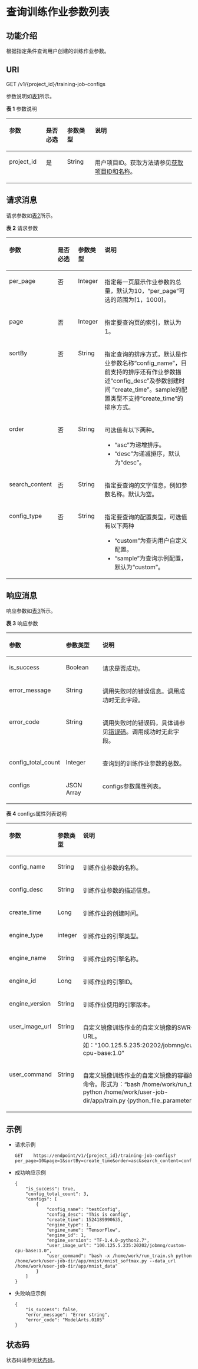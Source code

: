# 查询训练作业参数列表<a name="modelarts_03_0059"></a>

## 功能介绍<a name="section12898569"></a>

根据指定条件查询用户创建的训练作业参数。

## URI<a name="section48978257"></a>

GET /v1/\{project\_id\}/training-job-configs

参数说明如[表1](#table3329924091755)所示。

**表 1**  参数说明

<a name="table3329924091755"></a>
<table><thead align="left"><tr id="row5175845891755"><th class="cellrowborder" valign="top" width="19.84%" id="mcps1.2.5.1.1"><p id="p5466582991812"><a name="p5466582991812"></a><a name="p5466582991812"></a>参数</p>
</th>
<th class="cellrowborder" valign="top" width="11.41%" id="mcps1.2.5.1.2"><p id="p6585600691812"><a name="p6585600691812"></a><a name="p6585600691812"></a>是否必选</p>
</th>
<th class="cellrowborder" valign="top" width="14.93%" id="mcps1.2.5.1.3"><p id="p3273630191812"><a name="p3273630191812"></a><a name="p3273630191812"></a>参数类型</p>
</th>
<th class="cellrowborder" valign="top" width="53.82%" id="mcps1.2.5.1.4"><p id="p23681614151847"><a name="p23681614151847"></a><a name="p23681614151847"></a>说明</p>
</th>
</tr>
</thead>
<tbody><tr id="row3671131391755"><td class="cellrowborder" valign="top" width="19.84%" headers="mcps1.2.5.1.1 "><p id="p4354516291812"><a name="p4354516291812"></a><a name="p4354516291812"></a>project_id</p>
</td>
<td class="cellrowborder" valign="top" width="11.41%" headers="mcps1.2.5.1.2 "><p id="p3749723491812"><a name="p3749723491812"></a><a name="p3749723491812"></a>是</p>
</td>
<td class="cellrowborder" valign="top" width="14.93%" headers="mcps1.2.5.1.3 "><p id="p1737712791812"><a name="p1737712791812"></a><a name="p1737712791812"></a>String</p>
</td>
<td class="cellrowborder" valign="top" width="53.82%" headers="mcps1.2.5.1.4 "><p id="p6537003291812"><a name="p6537003291812"></a><a name="p6537003291812"></a>用户项目ID。获取方法请参见<a href="获取项目ID和名称.md">获取项目ID和名称</a>。</p>
</td>
</tr>
</tbody>
</table>

## 请求消息<a name="section19328102713447"></a>

请求参数如[表2](#table19858192884410)所示。

**表 2**  请求参数

<a name="table19858192884410"></a>
<table><thead align="left"><tr id="row985619288447"><th class="cellrowborder" valign="top" width="20.49%" id="mcps1.2.5.1.1"><p id="p5856182854412"><a name="p5856182854412"></a><a name="p5856182854412"></a>参数</p>
</th>
<th class="cellrowborder" valign="top" width="12.2%" id="mcps1.2.5.1.2"><p id="p9856228174417"><a name="p9856228174417"></a><a name="p9856228174417"></a>是否必选</p>
</th>
<th class="cellrowborder" valign="top" width="14.399999999999999%" id="mcps1.2.5.1.3"><p id="p585618280449"><a name="p585618280449"></a><a name="p585618280449"></a>参数类型</p>
</th>
<th class="cellrowborder" valign="top" width="52.910000000000004%" id="mcps1.2.5.1.4"><p id="p1856128104419"><a name="p1856128104419"></a><a name="p1856128104419"></a>说明</p>
</th>
</tr>
</thead>
<tbody><tr id="row198571528144411"><td class="cellrowborder" valign="top" width="20.49%" headers="mcps1.2.5.1.1 "><p id="p685762812445"><a name="p685762812445"></a><a name="p685762812445"></a>per_page</p>
</td>
<td class="cellrowborder" valign="top" width="12.2%" headers="mcps1.2.5.1.2 "><p id="p1585762812442"><a name="p1585762812442"></a><a name="p1585762812442"></a>否</p>
</td>
<td class="cellrowborder" valign="top" width="14.399999999999999%" headers="mcps1.2.5.1.3 "><p id="p10857528154416"><a name="p10857528154416"></a><a name="p10857528154416"></a>Integer</p>
</td>
<td class="cellrowborder" valign="top" width="52.910000000000004%" headers="mcps1.2.5.1.4 "><p id="p9857202812442"><a name="p9857202812442"></a><a name="p9857202812442"></a>指定每一页展示作业参数的总量，默认为10，<span class="parmname" id="parmname185792814441"><a name="parmname185792814441"></a><a name="parmname185792814441"></a>“per_page”</span>可选的范围为[1，1000]。</p>
</td>
</tr>
<tr id="row1885714283443"><td class="cellrowborder" valign="top" width="20.49%" headers="mcps1.2.5.1.1 "><p id="p1785762812442"><a name="p1785762812442"></a><a name="p1785762812442"></a>page</p>
</td>
<td class="cellrowborder" valign="top" width="12.2%" headers="mcps1.2.5.1.2 "><p id="p685712810442"><a name="p685712810442"></a><a name="p685712810442"></a>否</p>
</td>
<td class="cellrowborder" valign="top" width="14.399999999999999%" headers="mcps1.2.5.1.3 "><p id="p13857128134410"><a name="p13857128134410"></a><a name="p13857128134410"></a>Integer</p>
</td>
<td class="cellrowborder" valign="top" width="52.910000000000004%" headers="mcps1.2.5.1.4 "><p id="p1085717285447"><a name="p1085717285447"></a><a name="p1085717285447"></a>指定要查询页的索引，默认为1。</p>
</td>
</tr>
<tr id="row128572286447"><td class="cellrowborder" valign="top" width="20.49%" headers="mcps1.2.5.1.1 "><p id="p5857112819448"><a name="p5857112819448"></a><a name="p5857112819448"></a>sortBy</p>
</td>
<td class="cellrowborder" valign="top" width="12.2%" headers="mcps1.2.5.1.2 "><p id="p19857152817443"><a name="p19857152817443"></a><a name="p19857152817443"></a>否</p>
</td>
<td class="cellrowborder" valign="top" width="14.399999999999999%" headers="mcps1.2.5.1.3 "><p id="p68573282448"><a name="p68573282448"></a><a name="p68573282448"></a>String</p>
</td>
<td class="cellrowborder" valign="top" width="52.910000000000004%" headers="mcps1.2.5.1.4 "><p id="p1285732812448"><a name="p1285732812448"></a><a name="p1285732812448"></a>指定查询的排序方式，默认是作业参数名称<span class="parmname" id="parmname15857172810447"><a name="parmname15857172810447"></a><a name="parmname15857172810447"></a>“config_name”</span>，目前支持的排序还有作业参数描述<span class="parmname" id="parmname4857028164412"><a name="parmname4857028164412"></a><a name="parmname4857028164412"></a>“config_desc”</span>及参数创建时间&nbsp;<span class="parmname" id="parmname6857162814417"><a name="parmname6857162814417"></a><a name="parmname6857162814417"></a>“create_time”</span>。sample的配置类型不支持<span class="parmname" id="parmname6313128266"><a name="parmname6313128266"></a><a name="parmname6313128266"></a>“create_time”</span>的排序方式。</p>
</td>
</tr>
<tr id="row18858142834410"><td class="cellrowborder" valign="top" width="20.49%" headers="mcps1.2.5.1.1 "><p id="p4857428104419"><a name="p4857428104419"></a><a name="p4857428104419"></a>order</p>
</td>
<td class="cellrowborder" valign="top" width="12.2%" headers="mcps1.2.5.1.2 "><p id="p1785712287447"><a name="p1785712287447"></a><a name="p1785712287447"></a>否</p>
</td>
<td class="cellrowborder" valign="top" width="14.399999999999999%" headers="mcps1.2.5.1.3 "><p id="p9857142824415"><a name="p9857142824415"></a><a name="p9857142824415"></a>String</p>
</td>
<td class="cellrowborder" valign="top" width="52.910000000000004%" headers="mcps1.2.5.1.4 "><p id="p1385819280441"><a name="p1385819280441"></a><a name="p1385819280441"></a>可选值有以下两种。</p>
<a name="ul11858152894418"></a><a name="ul11858152894418"></a><ul id="ul11858152894418"><li><span class="parmvalue" id="parmvalue4353155414534"><a name="parmvalue4353155414534"></a><a name="parmvalue4353155414534"></a>“asc”</span>为递增排序。</li><li><span class="parmvalue" id="parmvalue11722175715538"><a name="parmvalue11722175715538"></a><a name="parmvalue11722175715538"></a>“desc”</span>为递减排序，默认为<span class="parmname" id="parmname634010145411"><a name="parmname634010145411"></a><a name="parmname634010145411"></a>“desc”</span>。</li></ul>
</td>
</tr>
<tr id="row985822810447"><td class="cellrowborder" valign="top" width="20.49%" headers="mcps1.2.5.1.1 "><p id="p1885832812448"><a name="p1885832812448"></a><a name="p1885832812448"></a>search_content</p>
</td>
<td class="cellrowborder" valign="top" width="12.2%" headers="mcps1.2.5.1.2 "><p id="p685812819445"><a name="p685812819445"></a><a name="p685812819445"></a>否</p>
</td>
<td class="cellrowborder" valign="top" width="14.399999999999999%" headers="mcps1.2.5.1.3 "><p id="p18581428184418"><a name="p18581428184418"></a><a name="p18581428184418"></a>String</p>
</td>
<td class="cellrowborder" valign="top" width="52.910000000000004%" headers="mcps1.2.5.1.4 "><p id="p138583282447"><a name="p138583282447"></a><a name="p138583282447"></a>指定要查询的文字信息，例如参数名称。默认为空。</p>
</td>
</tr>
<tr id="row5619101620202"><td class="cellrowborder" valign="top" width="20.49%" headers="mcps1.2.5.1.1 "><p id="p9620116132012"><a name="p9620116132012"></a><a name="p9620116132012"></a>config_type</p>
</td>
<td class="cellrowborder" valign="top" width="12.2%" headers="mcps1.2.5.1.2 "><p id="p106206167202"><a name="p106206167202"></a><a name="p106206167202"></a>否</p>
</td>
<td class="cellrowborder" valign="top" width="14.399999999999999%" headers="mcps1.2.5.1.3 "><p id="p1062001632018"><a name="p1062001632018"></a><a name="p1062001632018"></a>String</p>
</td>
<td class="cellrowborder" valign="top" width="52.910000000000004%" headers="mcps1.2.5.1.4 "><p id="p15620516182013"><a name="p15620516182013"></a><a name="p15620516182013"></a>指定要查询的配置类型，可选值有以下两种</p>
<a name="ul1228101113010"></a><a name="ul1228101113010"></a><ul id="ul1228101113010"><li><span class="parmvalue" id="parmvalue522913111309"><a name="parmvalue522913111309"></a><a name="parmvalue522913111309"></a>“custom”</span>为查询用户自定义配置。</li><li><span class="parmvalue" id="parmvalue52291811163017"><a name="parmvalue52291811163017"></a><a name="parmvalue52291811163017"></a>“sample”</span>为查询示例配置，默认为<span class="parmname" id="parmname14229011143015"><a name="parmname14229011143015"></a><a name="parmname14229011143015"></a>“custom”</span>。</li></ul>
</td>
</tr>
</tbody>
</table>

## 响应消息<a name="section29107150"></a>

响应参数如[表3](#table1356779515036)所示。

**表 3**  响应参数

<a name="table1356779515036"></a>
<table><thead align="left"><tr id="row383867115036"><th class="cellrowborder" valign="top" width="29.32%" id="mcps1.2.4.1.1"><p id="p718647215050"><a name="p718647215050"></a><a name="p718647215050"></a>参数</p>
</th>
<th class="cellrowborder" valign="top" width="19.84%" id="mcps1.2.4.1.2"><p id="p4002345415050"><a name="p4002345415050"></a><a name="p4002345415050"></a>参数类型</p>
</th>
<th class="cellrowborder" valign="top" width="50.839999999999996%" id="mcps1.2.4.1.3"><p id="p2376132319392"><a name="p2376132319392"></a><a name="p2376132319392"></a>说明</p>
</th>
</tr>
</thead>
<tbody><tr id="row143726137715"><td class="cellrowborder" valign="top" width="29.32%" headers="mcps1.2.4.1.1 "><p id="p2530905217407"><a name="p2530905217407"></a><a name="p2530905217407"></a>is_success</p>
</td>
<td class="cellrowborder" valign="top" width="19.84%" headers="mcps1.2.4.1.2 "><p id="p2536505617407"><a name="p2536505617407"></a><a name="p2536505617407"></a>Boolean</p>
</td>
<td class="cellrowborder" valign="top" width="50.839999999999996%" headers="mcps1.2.4.1.3 "><p id="p4130369517407"><a name="p4130369517407"></a><a name="p4130369517407"></a>请求是否成功。</p>
</td>
</tr>
<tr id="row14490553141818"><td class="cellrowborder" valign="top" width="29.32%" headers="mcps1.2.4.1.1 "><p id="p6490145331812"><a name="p6490145331812"></a><a name="p6490145331812"></a>error_message</p>
</td>
<td class="cellrowborder" valign="top" width="19.84%" headers="mcps1.2.4.1.2 "><p id="p5490125331810"><a name="p5490125331810"></a><a name="p5490125331810"></a>String</p>
</td>
<td class="cellrowborder" valign="top" width="50.839999999999996%" headers="mcps1.2.4.1.3 "><p id="p202231322193"><a name="p202231322193"></a><a name="p202231322193"></a>调用失败时的错误信息。调用成功时无此字段。</p>
</td>
</tr>
<tr id="row5063781515036"><td class="cellrowborder" valign="top" width="29.32%" headers="mcps1.2.4.1.1 "><p id="p69135715050"><a name="p69135715050"></a><a name="p69135715050"></a>error_code</p>
</td>
<td class="cellrowborder" valign="top" width="19.84%" headers="mcps1.2.4.1.2 "><p id="p3970452715050"><a name="p3970452715050"></a><a name="p3970452715050"></a>String</p>
</td>
<td class="cellrowborder" valign="top" width="50.839999999999996%" headers="mcps1.2.4.1.3 "><p id="p6195012715050"><a name="p6195012715050"></a><a name="p6195012715050"></a>调用失败时的错误码，具体请参见<a href="错误码.md">错误码</a>。调用成功时无此字段。</p>
</td>
</tr>
<tr id="row2575894015036"><td class="cellrowborder" valign="top" width="29.32%" headers="mcps1.2.4.1.1 "><p id="p3526294515050"><a name="p3526294515050"></a><a name="p3526294515050"></a>config_total_count</p>
</td>
<td class="cellrowborder" valign="top" width="19.84%" headers="mcps1.2.4.1.2 "><p id="p3593194715050"><a name="p3593194715050"></a><a name="p3593194715050"></a>Integer</p>
</td>
<td class="cellrowborder" valign="top" width="50.839999999999996%" headers="mcps1.2.4.1.3 "><p id="p2480662915050"><a name="p2480662915050"></a><a name="p2480662915050"></a>查询到的训练作业参数的总数。</p>
</td>
</tr>
<tr id="row1452339915036"><td class="cellrowborder" valign="top" width="29.32%" headers="mcps1.2.4.1.1 "><p id="p3174873015050"><a name="p3174873015050"></a><a name="p3174873015050"></a>configs</p>
</td>
<td class="cellrowborder" valign="top" width="19.84%" headers="mcps1.2.4.1.2 "><p id="p6461337015050"><a name="p6461337015050"></a><a name="p6461337015050"></a>JSON Array</p>
</td>
<td class="cellrowborder" valign="top" width="50.839999999999996%" headers="mcps1.2.4.1.3 "><p id="p6630051815050"><a name="p6630051815050"></a><a name="p6630051815050"></a>configs参数属性列表。</p>
</td>
</tr>
</tbody>
</table>

**表 4**  configs属性列表说明

<a name="table4848297015115"></a>
<table><thead align="left"><tr id="row1115152415115"><th class="cellrowborder" valign="top" width="19.84%" id="mcps1.2.4.1.1"><p id="p3510537815211"><a name="p3510537815211"></a><a name="p3510537815211"></a>参数</p>
</th>
<th class="cellrowborder" valign="top" width="18.62%" id="mcps1.2.4.1.2"><p id="p2496335615211"><a name="p2496335615211"></a><a name="p2496335615211"></a>参数类型</p>
</th>
<th class="cellrowborder" valign="top" width="61.53999999999999%" id="mcps1.2.4.1.3"><p id="p1272242616394"><a name="p1272242616394"></a><a name="p1272242616394"></a>说明</p>
</th>
</tr>
</thead>
<tbody><tr id="row2542579215115"><td class="cellrowborder" valign="top" width="19.84%" headers="mcps1.2.4.1.1 "><p id="p126974215211"><a name="p126974215211"></a><a name="p126974215211"></a>config_name</p>
</td>
<td class="cellrowborder" valign="top" width="18.62%" headers="mcps1.2.4.1.2 "><p id="p3574031515211"><a name="p3574031515211"></a><a name="p3574031515211"></a>String</p>
</td>
<td class="cellrowborder" valign="top" width="61.53999999999999%" headers="mcps1.2.4.1.3 "><p id="p928439215211"><a name="p928439215211"></a><a name="p928439215211"></a>训练作业参数的名称。</p>
</td>
</tr>
<tr id="row164611463206"><td class="cellrowborder" valign="top" width="19.84%" headers="mcps1.2.4.1.1 "><p id="p15461569209"><a name="p15461569209"></a><a name="p15461569209"></a>config_desc</p>
</td>
<td class="cellrowborder" valign="top" width="18.62%" headers="mcps1.2.4.1.2 "><p id="p114611269207"><a name="p114611269207"></a><a name="p114611269207"></a>String</p>
</td>
<td class="cellrowborder" valign="top" width="61.53999999999999%" headers="mcps1.2.4.1.3 "><p id="p2723181819209"><a name="p2723181819209"></a><a name="p2723181819209"></a>训练作业参数的描述信息。</p>
</td>
</tr>
<tr id="row15901367204"><td class="cellrowborder" valign="top" width="19.84%" headers="mcps1.2.4.1.1 "><p id="p559017610207"><a name="p559017610207"></a><a name="p559017610207"></a>create_time</p>
</td>
<td class="cellrowborder" valign="top" width="18.62%" headers="mcps1.2.4.1.2 "><p id="p159423452431"><a name="p159423452431"></a><a name="p159423452431"></a>Long</p>
</td>
<td class="cellrowborder" valign="top" width="61.53999999999999%" headers="mcps1.2.4.1.3 "><p id="p559015617203"><a name="p559015617203"></a><a name="p559015617203"></a>训练作业的创建时间。</p>
</td>
</tr>
<tr id="row1372019616208"><td class="cellrowborder" valign="top" width="19.84%" headers="mcps1.2.4.1.1 "><p id="p27201361203"><a name="p27201361203"></a><a name="p27201361203"></a>engine_type</p>
</td>
<td class="cellrowborder" valign="top" width="18.62%" headers="mcps1.2.4.1.2 "><p id="p572020610207"><a name="p572020610207"></a><a name="p572020610207"></a>integer</p>
</td>
<td class="cellrowborder" valign="top" width="61.53999999999999%" headers="mcps1.2.4.1.3 "><p id="p1272115615200"><a name="p1272115615200"></a><a name="p1272115615200"></a>训练作业的引擎类型。</p>
</td>
</tr>
<tr id="row1302075211"><td class="cellrowborder" valign="top" width="19.84%" headers="mcps1.2.4.1.1 "><p id="p113013762111"><a name="p113013762111"></a><a name="p113013762111"></a>engine_name</p>
</td>
<td class="cellrowborder" valign="top" width="18.62%" headers="mcps1.2.4.1.2 "><p id="p1630772212"><a name="p1630772212"></a><a name="p1630772212"></a>String</p>
</td>
<td class="cellrowborder" valign="top" width="61.53999999999999%" headers="mcps1.2.4.1.3 "><p id="p1530147162111"><a name="p1530147162111"></a><a name="p1530147162111"></a>训练作业的引擎名称。</p>
</td>
</tr>
<tr id="row1020110714214"><td class="cellrowborder" valign="top" width="19.84%" headers="mcps1.2.4.1.1 "><p id="p72011717219"><a name="p72011717219"></a><a name="p72011717219"></a>engine_id</p>
</td>
<td class="cellrowborder" valign="top" width="18.62%" headers="mcps1.2.4.1.2 "><p id="p6201674216"><a name="p6201674216"></a><a name="p6201674216"></a>Long</p>
</td>
<td class="cellrowborder" valign="top" width="61.53999999999999%" headers="mcps1.2.4.1.3 "><p id="p8201187142115"><a name="p8201187142115"></a><a name="p8201187142115"></a>训练作业的引擎ID。</p>
</td>
</tr>
<tr id="row965011210221"><td class="cellrowborder" valign="top" width="19.84%" headers="mcps1.2.4.1.1 "><p id="p365072142218"><a name="p365072142218"></a><a name="p365072142218"></a>engine_version</p>
</td>
<td class="cellrowborder" valign="top" width="18.62%" headers="mcps1.2.4.1.2 "><p id="p1065032111229"><a name="p1065032111229"></a><a name="p1065032111229"></a>String</p>
</td>
<td class="cellrowborder" valign="top" width="61.53999999999999%" headers="mcps1.2.4.1.3 "><p id="p1529383512229"><a name="p1529383512229"></a><a name="p1529383512229"></a>训练作业使用的引擎版本。</p>
</td>
</tr>
<tr id="row629303193311"><td class="cellrowborder" valign="top" width="19.84%" headers="mcps1.2.4.1.1 "><p id="p5294231123319"><a name="p5294231123319"></a><a name="p5294231123319"></a>user_image_url</p>
</td>
<td class="cellrowborder" valign="top" width="18.62%" headers="mcps1.2.4.1.2 "><p id="p6294431113314"><a name="p6294431113314"></a><a name="p6294431113314"></a>String</p>
</td>
<td class="cellrowborder" valign="top" width="61.53999999999999%" headers="mcps1.2.4.1.3 "><p id="p9294031193317"><a name="p9294031193317"></a><a name="p9294031193317"></a>自定义镜像训练作业的自定义镜像的SWR-URL。如：<span class="filepath" id="filepath359257185119"><a name="filepath359257185119"></a><a name="filepath359257185119"></a>“100.125.5.235:20202/jobmng/custom-cpu-base:1.0”</span></p>
</td>
</tr>
<tr id="row391012313342"><td class="cellrowborder" valign="top" width="19.84%" headers="mcps1.2.4.1.1 "><p id="p17910623113418"><a name="p17910623113418"></a><a name="p17910623113418"></a>user_command</p>
</td>
<td class="cellrowborder" valign="top" width="18.62%" headers="mcps1.2.4.1.2 "><p id="p591022393413"><a name="p591022393413"></a><a name="p591022393413"></a>String</p>
</td>
<td class="cellrowborder" valign="top" width="61.53999999999999%" headers="mcps1.2.4.1.3 "><p id="p1191012323419"><a name="p1191012323419"></a><a name="p1191012323419"></a>自定义镜像训练作业的自定义镜像的容器的启动命令。形式为：<span class="filepath" id="filepath11936202216513"><a name="filepath11936202216513"></a><a name="filepath11936202216513"></a>“bash /home/work/run_train.sh python /home/work/user-job-dir/app/train.py {python_file_parameter}”</span>。</p>
</td>
</tr>
</tbody>
</table>

## 示例<a name="section1758623318517"></a>

-   请求示例

    ```
    GET    https://endpoint/v1/{project_id}/training-job-configs?per_page=10&page=1&sortBy=create_time&order=asc&search_content=configname
    ```


-   成功响应示例

    ```
    {
        "is_success": true,
        "config_total_count": 3,
        "configs": [
            {
                "config_name": "testConfig",
                "config_desc": "This is config",
                "create_time": 1524189990635,
                "engine_type": 1,
                "engine_name": "TensorFlow",
                "engine_id": 1,
                "engine_version": "TF-1.4.0-python2.7",
                "user_image_url": "100.125.5.235:20202/jobmng/custom-cpu-base:1.0",
                "user_command": "bash -x /home/work/run_train.sh python /home/work/user-job-dir/app/mnist/mnist_softmax.py --data_url /home/work/user-job-dir/app/mnist_data"
            }
        ]
    }
    ```

-   失败响应示例

    ```
    {
        "is_success": false,
        "error_message": "Error string",
        "error_code": "ModelArts.0105"
    }
    ```


## 状态码<a name="section16342114917109"></a>

状态码请参见[状态码](状态码.md)。

